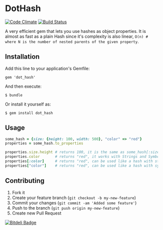 
# DotHash
[![Code Climate](https://codeclimate.com/github/3den/dot_hash.png)](https://codeclimate.com/github/3den/dot_hash) [![Build Status](https://travis-ci.org/3den/dot_hash.png?branch=master)](https://travis-ci.org/3den/dot_hash)

A very efficient gem that lets you use hashes as object properties. It is almost as fast as a plain Hash
since it's complexity is also linear, `O(n) # where N is the number of nested parents of the given property`.

## Installation

Add this line to your application's Gemfile:

    gem 'dot_hash'

And then execute:

    $ bundle

Or install it yourself as:

    $ gem install dot_hash

## Usage

```ruby
some_hash = {size: {height: 100, width: 500}, "color" => "red"}
properties = some_hash.to_properties

properties.size.height # returns 100, it is the same as some_hash[:size][:height]
properties.color       # returns "red", it works with Strings and Symbol keys
properties[:color]     # returns "red", can be used like a hash with string keys
properties["color"]    # returns "red", can be used like a hash with symbol keys
```

## Contributing

1. Fork it
2. Create your feature branch (`git checkout -b my-new-feature`)
3. Commit your changes (`git commit -am 'Added some feature'`)
4. Push to the branch (`git push origin my-new-feature`)
5. Create new Pull Request


[![Bitdeli Badge](https://d2weczhvl823v0.cloudfront.net/3den/dot_hash/trend.png)](https://bitdeli.com/free "Bitdeli Badge")

